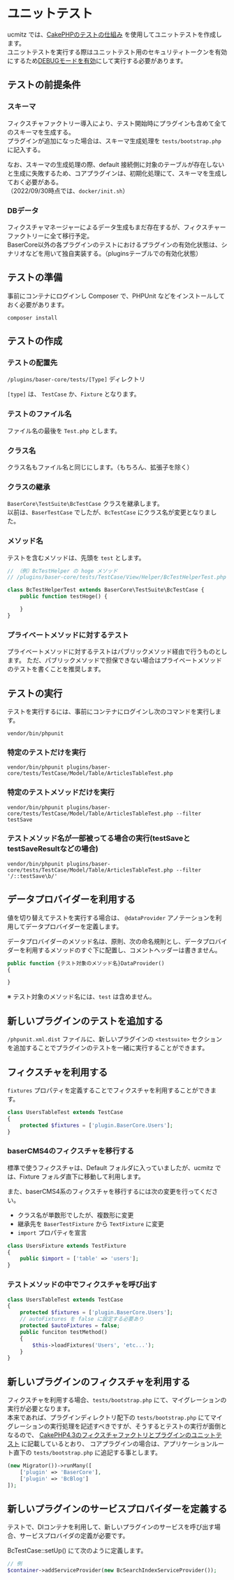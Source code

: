 # ユニットテスト

ucmitz では、[CakePHPのテストの仕組み](https://book.cakephp.org/4/ja/development/testing.html) を使用してユニットテストを作成します。  
ユニットテストを実行する際はユニットテスト用のセキュリティトークンを有効にするため[DEBUGモードを有効](https://book.cakephp.org/4/ja/development/testing.html#id3)にして実行する必要があります。

 
## テストの前提条件
### スキーマ
フィクスチャファクトリー導入により、テスト開始時にプラグインも含めて全てのスキーマを生成する。  
プラグインが追加になった場合は、スキーマ生成処理を `tests/bootstrap.php` に記入する。  

なお、スキーマの生成処理の際、default 接続側に対象のテーブルが存在しないと生成に失敗するため、コアプラグインは、初期化処理にて、スキーマを生成しておく必要がある。  
（2022/09/30時点では、`docker/init.sh`）
### DBデータ
フィクスチャマネージャーによるデータ生成もまだ存在するが、フィクスチャーファクトリーに全て移行予定。  
BaserCore以外の各プラグインのテストにおけるプラグインの有効化状態は、シナリオなどを用いて独自実装する。（pluginsテーブルでの有効化状態）

 
## テストの準備

事前にコンテナにログインし Composer で、PHPUnit などをインストールしておく必要があります。

```shell
composer install
```

 
## テストの作成

### テストの配置先

`/plugins/baser-core/tests/[Type]` ディレクトリ

`[type]` は、 `TestCase` か、`Fixture` となります。

### テストのファイル名

ファイル名の最後を `Test.php` とします。

### クラス名

クラス名もファイル名と同じにします。（もちろん、拡張子を除く）

### クラスの継承

`BaserCore\TestSuite\BcTestCase` クラスを継承します。  
以前は、`BaserTestCase` でしたが、`BcTestCase` にクラス名が変更となりました。
 
### メソッド名

テストを含むメソッドは、先頭を `test` とします。

```php
// （例）BcTestHelper の hoge メソッド
// /plugins/baser-core/tests/TestCase/View/Helper/BcTestHelperTest.php

class BcTestHelperTest extends BaserCore\TestSuite\BcTestCase {
    public function testHoge() {

    }
}
```

### プライベートメソッドに対するテスト

プライベートメソッドに対するテストはパブリックメソッド経由で行うものとします。
ただ、パブリックメソッドで担保できない場合はプライベートメソッドのテストを書くことを推奨します。

 
## テストの実行

テストを実行するには、事前にコンテナにログインし次のコマンドを実行します。

```shell
vendor/bin/phpunit
```

### 特定のテストだけを実行

```shell
vendor/bin/phpunit plugins/baser-core/tests/TestCase/Model/Table/ArticlesTableTest.php
```

### 特定のテストメソッドだけを実行

```shell
vendor/bin/phpunit plugins/baser-core/tests/TestCase/Model/Table/ArticlesTableTest.php --filter testSave
```

### テストメソッド名が一部被ってる場合の実行(testSaveとtestSaveResultなどの場合)

```shell
vendor/bin/phpunit plugins/baser-core/tests/TestCase/Model/Table/ArticlesTableTest.php --filter '/::testSave\b/'
```

 
## データプロバイダーを利用する
値を切り替えてテストを実行する場合は、 `@dataProvider` アノテーションを利用してデータプロバイダーを定義します。

データプロバイダーのメソッド名は、原則、次の命名規則とし、データプロバイダーを利用するメソッドのすぐ下に配置し、コメントヘッダーは書きません。

```php
public function {テスト対象のメソッド名}DataProvider()
{

}
```
※ テスト対象のメソッド名には、`test` は含めません。
 
## 新しいプラグインのテストを追加する

`/phpunit.xml.dist` ファイルに、新しいプラグインの `<testsuite>` セクションを追加することでプラグインのテストを一緒に実行することができます。

 
## フィクスチャを利用する

`fixtures` プロパティを定義することでフィクスチャを利用することができます。

```php
class UsersTableTest extends TestCase
{
    protected $fixtures = ['plugin.BaserCore.Users'];
}
```

### baserCMS4のフィクスチャを移行する

標準で使うフィクスチャは、Default フォルダに入っていましたが、ucmitz では、Fixture フォルダ直下に移動して利用します。

また、baserCMS4系のフィクスチャを移行するには次の変更を行ってください。

- クラス名が単数形でしたが、複数形に変更
- 継承先を `BaserTestFixture` から `TextFixture` に変更
- `import` プロパティを宣言

```php
class UsersFixture extends TestFixture
{
    public $import = ['table' => 'users'];
}    
```

### テストメソッドの中でフィクスチャを呼び出す

```php
class UsersTableTest extends TestCase
{
    protected $fixtures = ['plugin.BaserCore.Users'];
    // autoFixtures を false に設定する必要あり
    protected $autoFixtures = false;
    public funciton testMethod()
    {
        $this->loadFixtures('Users', 'etc...');    
    } 
}

```

 
## 新しいプラグインのフィクスチャを利用する

フィクスチャを利用する場合、`tests/bootstrap.php` にて、マイグレーションの実行が必要となります。  
本来であれば、プラグインディレクトリ配下の `tests/bootstrap.php` にてマイグレーションの実行処理を記述すべきですが、そうするとテストの実行が面倒となるので、 [CakePHP4.3のフィクスチャファクトリとプラグインのユニットテスト](https://qiita.com/ryuring/items/c0b517fc454ff7f08e4b) に記載しているとおり、
コアプラグインの場合は、アプリケーションルート直下の `tests/bootstrap.php` に追記する事とします。

```php
(new Migrator())->runMany([
    ['plugin' => 'BaserCore'],
    ['plugin' => 'BcBlog']
]);
```

 
## 新しいプラグインのサービスプロバイダーを定義する

テストで、DIコンテナを利用して、新しいプラグインのサービスを呼び出す場合、サービスプロバイダの定義が必要です。

BcTestCase::setUp() にて次のように定義します。

```php
// 例
$container->addServiceProvider(new BcSearchIndexServiceProvider());
```


